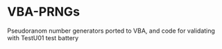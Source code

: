 # VBA-PRNGs
Pseudoranom number generators ported to VBA, and code for validating with TestU01 test battery

